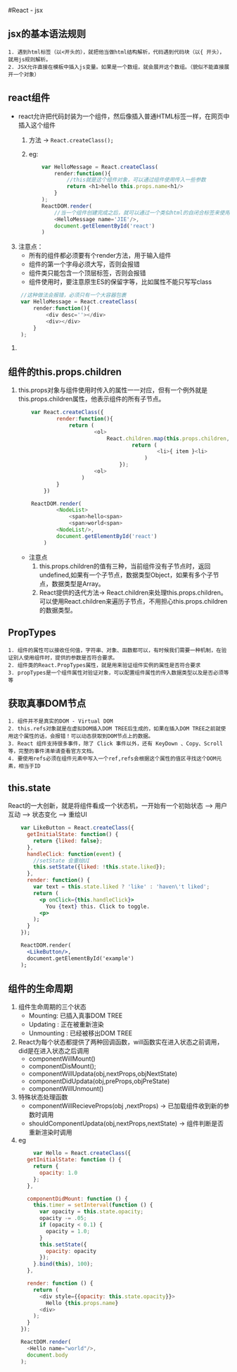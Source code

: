 #React - jsx

## jsx的基本语法规则
	1. 遇到html标签（以<开头的），就把他当做html结构解析，代码遇到代码块（以{ 开头），就用js规则解析。
	2. JSX允许直接在模板中插入js变量。如果是一个数组，就会展开这个数组。（貌似不能直接展开一个对象）

## react组件
+ react允许把代码封装为一个组件，然后像插入普通HTML标签一样，在网页中插入这个组件
	1. 方法 -> `React.createClass();`
	2. eg:
	
		```js
			var HelloMessage = React.createClass(
				render:function(){
					//this就是这个组件对象，可以通过组件使用传入一些参数
					return <h1>hello this.props.name<h1/>
				}
			);
			ReactDOM.render(
				//当一个组件创建完成之后，就可以通过一个类似html的自闭合标签来使用，可以通过属性的方法把值传到组件对象中的props属性中。
				<HelloMessage name='JIE'/>,
				document.getElementById('react')
			)
		```
		
3.  注意点：
	+ 所有的组件都必须要有个render方法，用于输入组件
	+ 组件的第一个字母必须大写，否则会报错
	+ 组件类只能包含一个顶层标签，否则会报错
	+ 组件使用时，要注意原生ES的保留字等，比如属性不能只写写class
```js
	//这种做法会报错，必须只有一个大容器包裹
	var HelloMessage = React.createClass(
		render:function(){
			<div desc=''></div>
			<div></div>
		}
	);
```
1.
## 组件的this.props.children
1. this.props对象与组件使用时传入的属性一一对应，但有一个例外就是this.props.children属性，他表示组件的所有子节点。
	```js
		var React.createClass({
				render:function(){
					return (
							<ol>
								React.children.map(this.props.children,function(item){
										return (
												<li>{ item }<li>
											)
									});
							<ol>
						)
				}
			})

		ReactDOM.render(
				<NodeList>
					<span>hello<span>
					<span>world<span>
				<NodeList/>,
				document.getElementById('react')
			)
	```
	* 注意点
		1. this.props.children的值有三种，当前组件没有子节点时，返回undefined,如果有一个子节点，数据类型Object，如果有多个子节点，数据类型是Array。
		2. React提供的迭代方法-> React.children来处理this.props.children。可以使用React.children来遍历子节点，不用担心this.props.children的数据类型。

## PropTypes
	1. 组件的属性可以接收任何值，字符串、对象、函数都可以，有时候我们需要一种机制，在验证别人使用组件时，提供的参数是否符合要求。
	2. 组件类的React.PropTypes属性，就是用来验证组件实例的属性是否符合要求
	3. propTypes是一个组件属性对验证对象，可以配置组件属性的传入数据类型以及是否必须等等

## 获取真事DOM节点
	1. 组件并不是真实的DOM - Virtual DOM
	2. this.refs对象就是在虚拟DOM插入DOM TREE后生成的，如果在插入DOM TREE之前就使用这个属性的话，会报错！可以动态获取到DOM节点上的数据。
	3. React 组件支持很多事件，除了 Click 事件以外，还有 KeyDown 、Copy、Scroll 等，完整的事件清单请查看官方文档。
	4. 要使用refs必须在组件元素中写入一个ref,refs会根据这个属性的值区寻找这个DOM元素，相当于ID

## this.state
React的一大创新，就是将组件看成一个状态机，一开始有一个初始状态 --> 用户互动 --> 状态变化 --> 重绘UI

```jsx
	var LikeButton = React.createClass({
	  getInitialState: function() {
	    return {liked: false};
	  },
	  handleClick: function(event) {
		//setState 会重绘UI
	    this.setState({liked: !this.state.liked});
	  },
	  render: function() {
	    var text = this.state.liked ? 'like' : 'haven\'t liked';
	    return (
	      <p onClick={this.handleClick}>
	        You {text} this. Click to toggle.
	      <p>
	    );
	  }
	});

	ReactDOM.render(
	  <LikeButton/>,
	  document.getElementById('example')
	);
```
## 组件的生命周期
1. 组件生命周期的三个状态
	+ Mounting: 已插入真事DOM TREE
	+ Updating : 正在被重新渲染
	+ Unmounting : 已经被移出DOM TREE
2. React为每个状态都提供了两种回调函数，will函数实在进入状态之前调用，did是在进入状态之后调用
	+ componentWillMount()
	+ componentDisMount();
	+ componentWillUpdata(obj,nextProps,objNextState)
	+ componentDidUpdata(obj,preProps,objPreState)
	+ componentWillUnmount()
3. 特殊状态处理函数
	+ componentWillRecieveProps(obj ,nextProps) -> 已加载组件收到新的参数时调用
	+ shouldComponentUpdata(obj,nextProps,nextState) -> 组件判断是否重新渲染时调用
4. eg
```javascript
		var Hello = React.createClass({
	  getInitialState: function () {
	    return {
	      opacity: 1.0
	    };
	  },

	  componentDidMount: function () {
	    this.timer = setInterval(function () {
	      var opacity = this.state.opacity;
	      opacity -= .05;
	      if (opacity < 0.1) {
	        opacity = 1.0;
	      }
	      this.setState({
	        opacity: opacity
	      });
	    }.bind(this), 100);
	  },

	  render: function () {
	    return (
	      <div style={{opacity: this.state.opacity}}>
	        Hello {this.props.name}
	      <div>
	    );
	  }
	});

	ReactDOM.render(
	  <Hello name="world"/>,
	  document.body
	);
``` 



